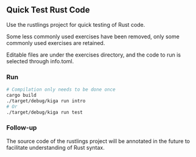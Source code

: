 ## Quick Test Rust Code

Use the rustlings project for quick testing of Rust code.

Some less commonly used exercises have been removed, only some commonly used exercises are retained.

Editable files are under the exercises directory, and the code to run is selected through info.toml.

### Run

```bash
# Compilation only needs to be done once
cargo build
./target/debug/kiga run intro
# Or
./target/debug/kiga run test
```

### Follow-up

The source code of the rustlings project will be annotated in the future to facilitate understanding of Rust syntax.
